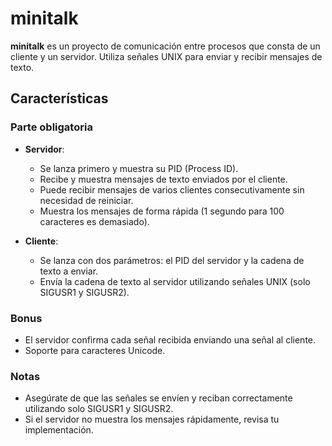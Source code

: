 # minitalk

**minitalk** es un proyecto de comunicación entre procesos que consta de un cliente y un servidor. Utiliza señales UNIX para enviar y recibir mensajes de texto.

## Características

### Parte obligatoria
- **Servidor**:
  - Se lanza primero y muestra su PID (Process ID).
  - Recibe y muestra mensajes de texto enviados por el cliente.
  - Puede recibir mensajes de varios clientes consecutivamente sin necesidad de reiniciar.
  - Muestra los mensajes de forma rápida (1 segundo para 100 caracteres es demasiado).

- **Cliente**:
  - Se lanza con dos parámetros: el PID del servidor y la cadena de texto a enviar.
  - Envía la cadena de texto al servidor utilizando señales UNIX (solo SIGUSR1 y SIGUSR2).

### Bonus
- El servidor confirma cada señal recibida enviando una señal al cliente.
- Soporte para caracteres Unicode.

### Notas
- Asegúrate de que las señales se envíen y reciban correctamente utilizando solo SIGUSR1 y SIGUSR2.
- Si el servidor no muestra los mensajes rápidamente, revisa tu implementación.

